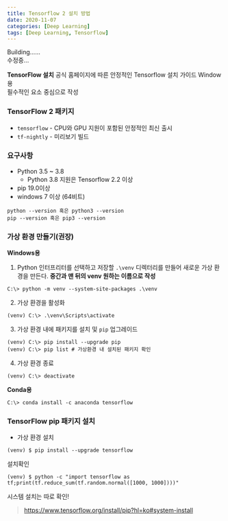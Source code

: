 ```yaml
---
title: Tensorflow 2 설치 방법
date: 2020-11-07
categories: [Deep Learning]
tags: [Deep Learning, Tensorflow]
---
```


Building......  
수정중...

**TensorFlow 설치**
공식 홈페이지에 따른 안정적인 Tensorflow 설치 가이드 Window용  
필수적인 요소 중심으로 작성

### TensorFlow 2  패키지
-   `tensorflow`  - CPU와  GPU 지원이 포함된 안정적인 최신 출시
-   `tf-nightly`  - 미리보기 빌드

### 요구사항
- Python 3.5 ~ 3.8
	- Python 3.8 지원은 Tensorflow 2.2 이상
- pip 19.0이상
- windows 7 이상 (64비트)
```
python --version 혹은 python3 --version
pip --version 혹은 pip3 --version
```

### 가상 환경 만들기(권장)
**Windows용**  
1. Python 인터프리터를 선택하고 저장할  `.\venv`  디렉터리를 만들어 새로운 가상 환경을 만든다.
**중간과 맨 뒤의 venv 원하는 이름으로 작성**
```
C:\> python -m venv --system-site-packages .\venv
```

2. 가상 환경을 활성화
```
(venv) C:\> .\venv\Scripts\activate
```

3. 가상 환경 내에 패키지를 설치 및 `pip` 업그레이드
```
(venv) C:\> pip install --upgrade pip
(venv) C:\> pip list # 가상환경 내 설치된 패키지 확인
```

4. 가상 환경 종료
```
(venv) C:\> deactivate
```

**Conda용**  
```
C:\> conda install -c anaconda tensorflow
```

### TensorFlow pip 패키지 설치
- 가상 환경 설치
```
(venv) $ pip install --upgrade tensorflow
```
설치확인
```
(venv) $ python -c "import tensorflow as tf;print(tf.reduce_sum(tf.random.normal([1000, 1000])))"
```

시스템 설치는 따로 확인!

> https://www.tensorflow.org/install/pip?hl=ko#system-install
